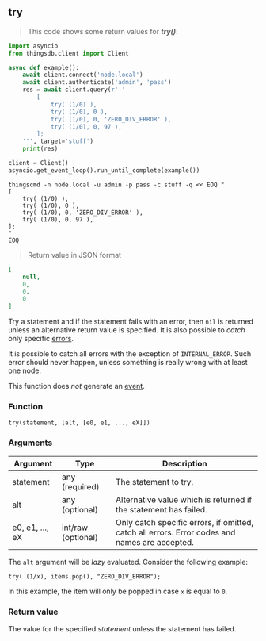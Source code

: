 ## try

> This code shows some return values for ***try()***:

```python
import asyncio
from thingsdb.client import Client

async def example():
    await client.connect('node.local')
    await client.authenticate('admin', 'pass')
    res = await client.query(r'''
        [
            try( (1/0) ),
            try( (1/0), 0 ),
            try( (1/0), 0, 'ZERO_DIV_ERROR' ),
            try( (1/0), 0, 97 ),
        ];
    ''', target='stuff')
    print(res)

client = Client()
asyncio.get_event_loop().run_until_complete(example())
```

```shell
thingscmd -n node.local -u admin -p pass -c stuff -q << EOQ "
[
    try( (1/0) ),
    try( (1/0), 0 ),
    try( (1/0), 0, 'ZERO_DIV_ERROR' ),
    try( (1/0), 0, 97 ),
];
"
EOQ
```

> Return value in JSON format

```json
[
    null,
    0,
    0,
    0
]
```

Try a statement and if the statement fails with an error, then `nil` is returned unless
an alternative return value is specified. It is also possible to *catch* only specific
[errors](#errors).

<aside class="warning">
It is possible to catch all errors with the exception of <code>INTERNAL_ERROR</code>.
Such error should never happen, unless something is really wrong with at least one node.
</aside>

This function does *not* generate an [event](#events).

### Function
`try(statement, [alt, [e0, e1, ..., eX]])`

### Arguments
Argument | Type | Description
-------- | ---- | -----------
statement | any (required) | The statement to try.
alt | any (optional) | Alternative value which is returned if the statement has failed.
e0, e1, ..., eX | int/raw (optional) | Only catch specific errors, if omitted, catch all errors. Error codes and names are accepted.

<aside class="notice">
The <code>alt</code> argument will be <i>lazy</i> evaluated. Consider the following example:
<p><code>try( (1/x), items.pop(), "ZERO_DIV_ERROR");</code></p>
In this example, the item will only be popped in case <code>x</code> is equal to <code>0</code>.
</aside>

### Return value
The value for the specified *statement* unless the statement has failed.